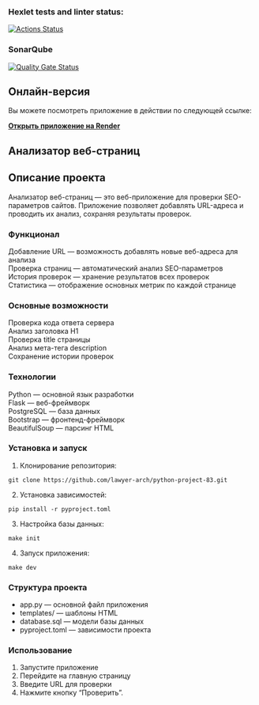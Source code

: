 ### Hexlet tests and linter status:
[![Actions Status](https://github.com/lawyer-arch/python-project-83/actions/workflows/hexlet-check.yml/badge.svg)](https://github.com/lawyer-arch/python-project-83/actions)

### SonarQube  
[![Quality Gate Status](https://sonarcloud.io/api/project_badges/measure?project=lawyer-arch_python-project-83&metric=alert_status)](https://sonarcloud.io/summary/new_code?id=lawyer-arch_python-project-83)

## Онлайн-версия
Вы можете посмотреть приложение в действии по следующей ссылке:

**[Открыть приложение на Render](https://python-project-83-e3qu.onrender.com)**

## Анализатор веб-страниц

## Описание проекта
Анализатор веб-страниц — это веб-приложение для проверки SEO-параметров сайтов. Приложение позволяет добавлять URL-адреса и проводить их анализ, сохраняя результаты проверок.
### Функционал
Добавление URL — возможность добавлять новые веб-адреса для анализа  
Проверка страниц — автоматический анализ SEO-параметров  
История проверок — хранение результатов всех проверок  
Статистика — отображение основных метрик по каждой странице  
### Основные возможности
Проверка кода ответа сервера  
Анализ заголовка H1  
Проверка title страницы  
Анализ мета-тега description  
Сохранение истории проверок  
### Технологии
Python — основной язык разработки  
Flask — веб-фреймворк  
PostgreSQL — база данных  
Bootstrap — фронтенд-фреймворк  
BeautifulSoup — парсинг HTML  
### Установка и запуск
1. Клонирование репозитория:
```
git clone https://github.com/lawyer-arch/python-project-83.git
```
2. Установка зависимостей:
```
pip install -r pyproject.toml
```
3. Настройка базы данных:
```
make init
```
4. Запуск приложения:
```
make dev
```

### Структура проекта  
* app.py — основной файл приложения  
* templates/ — шаблоны HTML  
* database.sql — модели базы данных  
* pyproject.toml — зависимости проекта  

### Использование  
1. Запустите приложение
2. Перейдите на главную страницу
3. Введите URL для проверки
4. Нажмите кнопку “Проверить”.
